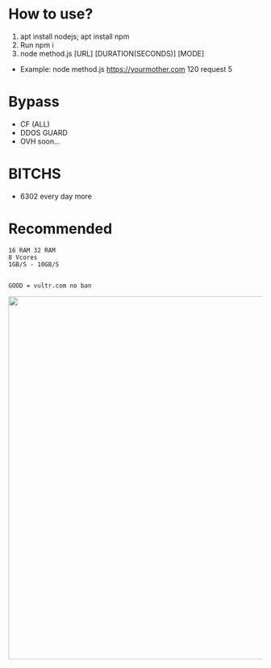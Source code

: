 # How to use?
1. apt install nodejs; apt install npm
1. Run npm i
2. node method.js [URL] [DURATION(SECONDS)] [MODE]
- Example:
node method.js https://yourmother.com 120 request 5


# Bypass

 - CF (ALL)
 - DDOS GUARD
 - OVH
 soon...
  

# BITCHS
 - 6302 
every day more


# Recommended

    16 RAM 32 RAM
    8 Vcores
    1GB/S - 10GB/S


    GOOD = vultr.com no ban 


<img src="https://cdn.discordapp.com/attachments/826949274175930370/883739802233602058/15M.png" width="720px">
    